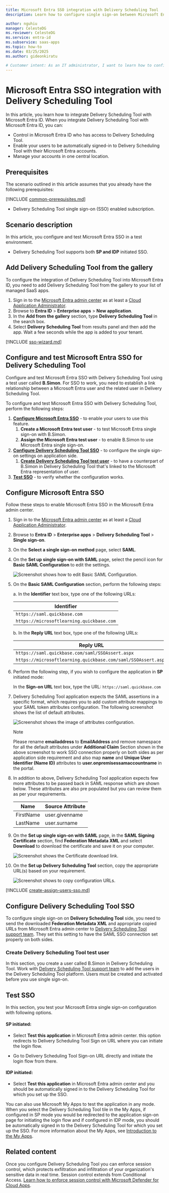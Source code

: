 ```yaml
---
title: Microsoft Entra SSO integration with Delivery Scheduling Tool
description: Learn how to configure single sign-on between Microsoft Entra ID and Delivery Scheduling Tool.

author: nguhiu
manager: CelesteDG
ms.reviewer: CelesteDG
ms.service: entra-id
ms.subservice: saas-apps
ms.topic: how-to
ms.date: 03/25/2025
ms.author: gideonkiratu

# Customer intent: As an IT administrator, I want to learn how to configure single sign-on between Microsoft Entra ID and Delivery Scheduling Tool so that I can control who has access to Delivery Scheduling Tool, enable automatic sign-in with Microsoft Entra accounts, and manage my accounts in one central location.
---
```


# Microsoft Entra SSO integration with Delivery Scheduling Tool

In this article,  you learn how to integrate Delivery Scheduling Tool with Microsoft Entra ID. When you integrate Delivery Scheduling Tool with Microsoft Entra ID, you can:

* Control in Microsoft Entra ID who has access to Delivery Scheduling Tool.
* Enable your users to be automatically signed-in to Delivery Scheduling Tool with their Microsoft Entra accounts.
* Manage your accounts in one central location.

## Prerequisites

The scenario outlined in this article assumes that you already have the following prerequisites:

[!INCLUDE [common-prerequisites.md](~/identity/saas-apps/includes/common-prerequisites.md)]
* Delivery Scheduling Tool single sign-on (SSO) enabled subscription.

## Scenario description

In this article,  you configure and test Microsoft Entra SSO in a test environment.

* Delivery Scheduling Tool supports both **SP and IDP** initiated SSO.

## Add Delivery Scheduling Tool from the gallery

To configure the integration of Delivery Scheduling Tool into Microsoft Entra ID, you need to add Delivery Scheduling Tool from the gallery to your list of managed SaaS apps.

1. Sign in to the [Microsoft Entra admin center](https://entra.microsoft.com) as at least a [Cloud Application Administrator](~/identity/role-based-access-control/permissions-reference.md#cloud-application-administrator).
1. Browse to **Entra ID** > **Enterprise apps** > **New application**.
1. In the **Add from the gallery** section, type **Delivery Scheduling Tool** in the search box.
1. Select **Delivery Scheduling Tool** from results panel and then add the app. Wait a few seconds while the app is added to your tenant.

[!INCLUDE [sso-wizard.md](~/identity/saas-apps/includes/sso-wizard.md)]

## Configure and test Microsoft Entra SSO for Delivery Scheduling Tool

Configure and test Microsoft Entra SSO with Delivery Scheduling Tool using a test user called **B.Simon**. For SSO to work, you need to establish a link relationship between a Microsoft Entra user and the related user in Delivery Scheduling Tool.

To configure and test Microsoft Entra SSO with Delivery Scheduling Tool, perform the following steps:

1. **[Configure Microsoft Entra SSO](#configure-microsoft-entra-sso)** - to enable your users to use this feature.
    1. **Create a Microsoft Entra test user** - to test Microsoft Entra single sign-on with B.Simon.
    1. **Assign the Microsoft Entra test user** - to enable B.Simon to use Microsoft Entra single sign-on.
1. **[Configure Delivery Scheduling Tool SSO](#configure-delivery-scheduling-tool-sso)** - to configure the single sign-on settings on application side.
    1. **[Create Delivery Scheduling Tool test user](#create-delivery-scheduling-tool-test-user)** - to have a counterpart of B.Simon in Delivery Scheduling Tool that's linked to the Microsoft Entra representation of user.
1. **[Test SSO](#test-sso)** - to verify whether the configuration works.

## Configure Microsoft Entra SSO

Follow these steps to enable Microsoft Entra SSO in the Microsoft Entra admin center.

1. Sign in to the [Microsoft Entra admin center](https://entra.microsoft.com) as at least a [Cloud Application Administrator](~/identity/role-based-access-control/permissions-reference.md#cloud-application-administrator).
1. Browse to **Entra ID** > **Enterprise apps** > **Delivery Scheduling Tool** > **Single sign-on**.
1. On the **Select a single sign-on method** page, select **SAML**.
1. On the **Set up single sign-on with SAML** page, select the pencil icon for **Basic SAML Configuration** to edit the settings.

   ![Screenshot shows how to edit Basic SAML Configuration.](common/edit-urls.png "Basic Configuration")

1. On the **Basic SAML Configuration** section, perform the following steps:

    a. In the **Identifier** text box, type one of the following URLs:

    |**Identifier**|
    |--------------|
    |`https://saml.quickbase.com`|
    |`https://microsoftlearning.quickbase.com`|

    b. In the **Reply URL** text box, type one of the following URLs:

    |**Reply URL**|
    |-------------|
    |`https://saml.quickbase.com/saml/SSOAssert.aspx`|
    |`https://microsoftlearning.quickbase.com/saml/SSOAssert.aspx`|

1. Perform the following step, if you wish to configure the application in **SP** initiated mode:

    In the **Sign-on URL** text box, type the URL:
    `https://saml.quickbase.com`

1. Delivery Scheduling Tool application expects the SAML assertions in a specific format, which requires you to add custom attribute mappings to your SAML token attributes configuration. The following screenshot shows the list of default attributes.

	![Screenshot shows the image of attributes configuration.](common/default-attributes.png "Image")

    > [!Note]
    > Please rename **emailaddress** to **EmailAddress**  and remove namespace for all the default attributes under **Additional Claim** Section shown in the above screenshot to work SSO connection properly on both sides as per application side requirement and also map **name** and **Unique User Identifier (Name ID)** attributes to **user.onpremisessamaccountname** in the portal.

1. In addition to above, Delivery Scheduling Tool application expects few more attributes to be passed back in SAML response which are shown below. These attributes are also pre populated but you can review them as per your requirements.
	
	| Name |  Source Attribute|
	| ---- | ---------------- |
	| FirstName | user.givenname |
	| LastName | user.surname |

1. On the **Set up single sign-on with SAML** page, in the **SAML Signing Certificate** section, find **Federation Metadata XML** and select **Download** to download the certificate and save it on your computer.

	![Screenshot shows the Certificate download link.](common/metadataxml.png "Certificate")

1. On the **Set up Delivery Scheduling Tool** section, copy the appropriate URL(s) based on your requirement.

	![Screenshot shows to copy configuration URLs.](common/copy-configuration-urls.png "Metadata")

<a name='create-a-microsoft-entra-id-test-user'></a>

[!INCLUDE [create-assign-users-sso.md](~/identity/saas-apps/includes/create-assign-users-sso.md)]

## Configure Delivery Scheduling Tool SSO

To configure single sign-on on **Delivery Scheduling Tool** side, you need to send the downloaded **Federation Metadata XML** and appropriate copied URLs from Microsoft Entra admin center to [Delivery Scheduling Tool support team](mailto:LP.Tier2@accenture.com). They set this setting to have the SAML SSO connection set properly on both sides.

### Create Delivery Scheduling Tool test user

In this section, you create a user called B.Simon in Delivery Scheduling Tool. Work with [Delivery Scheduling Tool support team](mailto:LP.Tier2@accenture.com) to add the users in the Delivery Scheduling Tool platform. Users must be created and activated before you use single sign-on.

## Test SSO 

In this section, you test your Microsoft Entra single sign-on configuration with following options.
 
#### SP initiated:
 
* Select **Test this application** in Microsoft Entra admin center. this option redirects to Delivery Scheduling Tool Sign on URL where you can initiate the login flow.  
 
* Go to Delivery Scheduling Tool Sign-on URL directly and initiate the login flow from there.
 
#### IDP initiated:
 
* Select **Test this application** in Microsoft Entra admin center and you should be automatically signed in to the Delivery Scheduling Tool for which you set up the SSO.
 
You can also use Microsoft My Apps to test the application in any mode. When you select the Delivery Scheduling Tool tile in the My Apps, if configured in SP mode you would be redirected to the application sign-on page for initiating the login flow and if configured in IDP mode, you should be automatically signed in to the Delivery Scheduling Tool for which you set up the SSO. For more information about the My Apps, see [Introduction to the My Apps](https://support.microsoft.com/account-billing/sign-in-and-start-apps-from-the-my-apps-portal-2f3b1bae-0e5a-4a86-a33e-876fbd2a4510).

## Related content

Once you configure Delivery Scheduling Tool you can enforce session control, which protects exfiltration and infiltration of your organization's sensitive data in real time. Session control extends from Conditional Access. [Learn how to enforce session control with Microsoft Defender for Cloud Apps](/cloud-app-security/proxy-deployment-any-app).
